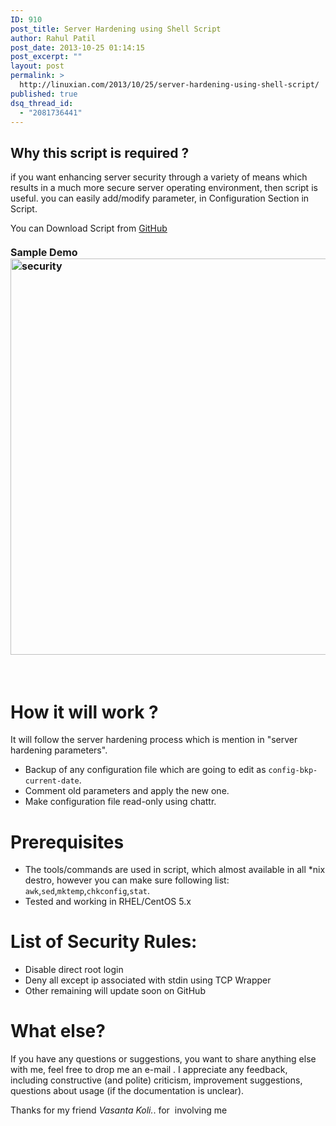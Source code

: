 ```yaml
---
ID: 910
post_title: Server Hardening using Shell Script
author: Rahul Patil
post_date: 2013-10-25 01:14:15
post_excerpt: ""
layout: post
permalink: >
  http://linuxian.com/2013/10/25/server-hardening-using-shell-script/
published: true
dsq_thread_id:
  - "2081736441"
---
```

<h2><strong>Why this script is required ?</strong></h2>
if you want enhancing server security through a variety of means which results in a much more secure server operating environment, then script is useful. you can easily add/modify parameter, in Configuration Section in Script.

You can Download Script from <a href="https://github.com/rahulinux/compliance">GitHub</a>
<h4><span style="font-size: medium;"><strong>Sample Demo <a href="http://linuxian.com/wp-content/uploads/2013/12/security.png"><img class="aligncenter size-full wp-image-1050" alt="security" src="http://linuxian.com/wp-content/uploads/2013/12/security.png" width="564" height="634" /></a></strong></span></h4>
&nbsp;
<h1><strong>How it will work ?</strong></h1>
It will follow the server hardening process which is mention in "server hardening parameters".
<ul>
	<li>Backup of any configuration file which are going to edit as <code>config-bkp-current-date</code>.</li>
	<li>Comment old parameters and apply the new one.</li>
	<li>Make configuration file read-only using chattr.</li>
</ul>
<h1></h1>
<h1><strong>Prerequisites</strong></h1>
<ul>
	<li>The tools/commands are used in script, which almost available in all *nix destro, however you can make sure following list: <code>awk</code>,<code>sed</code>,<code>mktemp</code>,<code>chkconfig</code>,<code>stat</code>.</li>
	<li>Tested and working in RHEL/CentOS 5.x</li>
</ul>
<h1></h1>
<h1><strong>List of Security Rules:</strong></h1>
<ul>
	<li>Disable direct root login</li>
	<li>Deny all except ip associated with stdin using TCP Wrapper</li>
	<li>Other remaining will update soon on GitHub</li>
</ul>
<h1></h1>
<h1><strong>What else?</strong></h1>
If you have any questions or suggestions, you want to share anything else with me, feel free to drop me an e-mail . I appreciate any feedback, including constructive (and polite) criticism, improvement suggestions, questions about usage (if the documentation is unclear).

Thanks for my friend <em>Vasanta Koli.</em>. for  involving me<em>
</em>